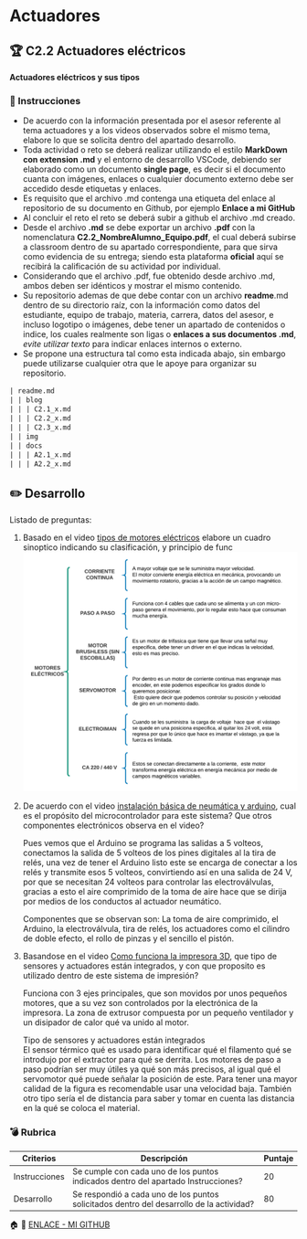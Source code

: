 # Actuadores

## :trophy: C2.2 Actuadores eléctricos

**Actuadores eléctricos y sus tipos**

### :blue_book: Instrucciones

- De acuerdo con la información presentada por el asesor referente al tema actuadores y a los videos observados sobre el mismo tema, elabore lo que se solicita dentro del apartado desarrollo.
- Toda actividad o reto se deberá realizar utilizando el estilo **MarkDown con extension .md** y el entorno de desarrollo VSCode, debiendo ser elaborado como un documento **single page**, es decir si el documento cuanta con imágenes, enlaces o cualquier documento externo debe ser accedido desde etiquetas y enlaces.
- Es requisito que el archivo .md contenga una etiqueta del enlace al repositorio de su documento en Github, por ejemplo **Enlace a mi GitHub**
- Al concluir el reto el reto se deberá subir a github el archivo .md creado.
- Desde el archivo **.md** se debe exportar un archivo **.pdf** con la nomenclatura **C2.2_NombreAlumno_Equipo.pdf**, el cual deberá subirse a classroom dentro de su apartado correspondiente, para que sirva como evidencia de su entrega; siendo esta plataforma **oficial** aquí se recibirá la calificación de su actividad por individual.
- Considerando que el archivo .pdf, fue obtenido desde archivo .md, ambos deben ser idénticos y mostrar el mismo contenido.
- Su repositorio ademas de que debe contar con un archivo **readme**.md dentro de su directorio raíz, con la información como datos del estudiante, equipo de trabajo, materia, carrera, datos del asesor, e incluso logotipo o imágenes, debe tener un apartado de contenidos o indice, los cuales realmente son ligas o **enlaces a sus documentos .md**, _evite utilizar texto_ para indicar enlaces internos o externo.
- Se propone una estructura tal como esta indicada abajo, sin embargo puede utilizarse cualquier otra que le apoye para organizar su repositorio.  
``` 
| readme.md
| | blog
| | | C2.1_x.md
| | | C2.2_x.md
| | | C2.3_x.md
| | img
| | docs
| | | A2.1_x.md
| | | A2.2_x.md
```


## :pencil2: Desarrollo



Listado de preguntas:

1. Basado en el video [tipos de motores eléctricos](https://www.youtube.com/watch?v=pgr4yRMnB_A) elabore un cuadro sinoptico indicando su clasificación, y principio de func
![CUADRO SIPNOTICO](../IMG/CS_MOTORES.png)

2. De acuerdo con el video [instalación básica de neumática y arduino](https://www.youtube.com/watch?v=DdvLAXfuNpY&t=8s), cual es el propósito del microcontrolador para este sistema? Que otros componentes electrónicos observa en el video?

    Pues vemos que el Arduino se programa las salidas a 5 volteos, conectamos la salida de 5 volteos de los pines digitales al la tira de relés, una vez de tener el Arduino listo este se encarga de conectar a los relés y transmite esos 5 volteos, convirtiendo así en una salida de 24 V,  por que se necesitan 24 volteos para controlar las electroválvulas, gracias a esto el aire comprimido de la toma de aire hace que se dirija por medios de los conductos al actuador neumático. 

    Componentes que se observan son:
        La toma de aire comprimido, el Arduino, la electroválvula, tira de relés, los actuadores como el cilindro de doble efecto, el rollo de pinzas y el sencillo el pistón. 


3. Basandose en el video [Como funciona la impresora 3D](https://www.youtube.com/watch?v=C4HAJ5HLuB4), que tipo de sensores y actuadores están integrados, y con que proposito es utilizado dentro de este sistema de impresión? 

    Funciona con 3 ejes principales, que son movidos por unos pequeños motores, que a su vez son controlados por la electrónica de la impresora. 
    La zona de extrusor   compuesta por un pequeño ventilador y un disipador de calor qué va unido al motor. 

    Tipo de sensores y actuadores están integrados  
        El sensor térmico qué es usado para identificar qué el filamento qué se introdujo por el  extractor  para qué se derrita.
        Los motores de paso a paso podrían ser muy útiles ya qué son más precisos, al igual qué el servomotor qué puede señalar la posición de este.
        Para tener una mayor calidad de la figura es recomendable usar una velocidad baja. También otro tipo sería el de distancia para saber y tomar en cuenta las distancia en la qué se coloca el material. 




### :bomb: Rubrica

| Criterios     | Descripción                                                                                  | Puntaje |
| ------------- | -------------------------------------------------------------------------------------------- | ------- |
| Instrucciones | Se cumple con cada uno de los puntos indicados dentro del apartado Instrucciones?            | 20 |
| Desarrollo    | Se respondió a cada uno de los puntos solicitados dentro del desarrollo de la actividad?     | 80      |

:house: :open_file_folder: [ENLACE - MI GITHUB](https://github.com/Villalobos39/SISTEMAS-PROGRAMABLES.git)